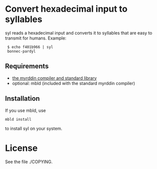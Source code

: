 Convert hexadecimal input to syllables
======================================

syl reads a hexadecimal input and converts it to
syllables that are easy to transmit for humans.
Example:

     $ echo f401b966 | syl
     bonnec-pardyl

Requirements
------------

* [the myrddin compiler and standard library](https://www.github.com/oridb/mc)
* optional: mbld (included with the standard myrddin compiler)

Installation
------------

If you use mbld, use

	mbld install

to install syl on your system.

License
=======

See the file ./COPYING.
